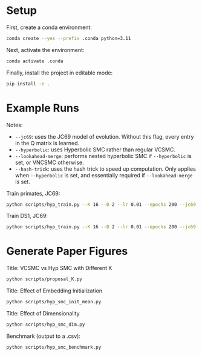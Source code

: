 # Setup

First, create a conda environment:

```bash
conda create --yes --prefix .conda python=3.11
```

Next, activate the environment:

```bash
conda activate .conda
```

Finally, install the project in editable mode:

```bash
pip install -e .
```

# Example Runs

Notes:

- `--jc69`: uses the JC69 model of evolution. Without this flag, every entry in
  the Q matrix is learned.
- `--hyperbolic`: uses Hyperbolic SMC rather than regular VCSMC.
- `--lookahead-merge`: performs nested hyperbolic SMC if `--hyperbolic` is set,
  or VNCSMC otherwise.
- `--hash-trick`: uses the hash trick to speed up computation. Only applies when
  `--hyperbolic` is set, and essentially required if `--lookahead-merge` is set.

Train primates, JC69:

```bash
python scripts/hyp_train.py --K 16 --D 2 --lr 0.01 --epochs 200 --jc69 --hyperbolic --lookahead-merge --hash-trick data/primates.phy
```

Train DS1, JC69:

```bash
python scripts/hyp_train.py --K 16 --D 2 --lr 0.01 --epochs 200 --jc69 --hyperbolic --lookahead-merge --hash-trick data/hohna/DS1.phy
```

# Generate Paper Figures

Title: VCSMC vs Hyp SMC with Different K

```bash
python scripts/proposal_K.py
```

Title: Effect of Embedding Initialization

```bash
python scripts/hyp_smc_init_mean.py
```

Title: Effect of Dimensionality

```bash
python scripts/hyp_smc_dim.py
```

Benchmark (output to a .csv):

```bash
python scripts/hyp_smc_benchmark.py
```
